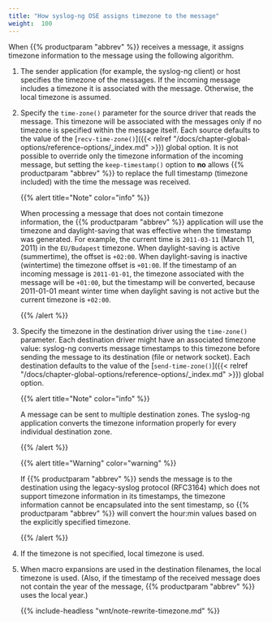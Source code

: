 ```yaml
---
title: "How syslog-ng OSE assigns timezone to the message"
weight:  100
---
```

<!-- DISCLAIMER: This file is based on the syslog-ng Open Source Edition documentation https://github.com/balabit/syslog-ng-ose-guides/commit/2f4a52ee61d1ea9ad27cb4f3168b95408fddfdf2 and is used under the terms of The syslog-ng Open Source Edition Documentation License. The file has been modified by Axoflow. -->

When {{% productparam "abbrev" %}} receives a message, it assigns timezone information to the message using the following algorithm.

1.  The sender application (for example, the syslog-ng client) or host specifies the timezone of the messages. If the incoming message includes a timezone it is associated with the message. Otherwise, the local timezone is assumed.

2.  Specify the `time-zone()` parameter for the source driver that reads the message. This timezone will be associated with the messages only if no timezone is specified within the message itself. Each source defaults to the value of the [`recv-time-zone()`]({{< relref "/docs/chapter-global-options/reference-options/_index.md" >}}) global option. It is not possible to override only the timezone information of the incoming message, but setting the `keep-timestamp()` option to **no** allows {{% productparam "abbrev" %}} to replace the full timestamp (timezone included) with the time the message was received.
    
    {{% alert title="Note" color="info" %}}
    
    When processing a message that does not contain timezone information, the {{% productparam "abbrev" %}} application will use the timezone and daylight-saving that was effective when the timestamp was generated. For example, the current time is `2011-03-11` (March 11, 2011) in the `EU/Budapest` timezone. When daylight-saving is active (summertime), the offset is `+02:00`. When daylight-saving is inactive (wintertime) the timezone offset is `+01:00`. If the timestamp of an incoming message is `2011-01-01`, the timezone associated with the message will be `+01:00`, but the timestamp will be converted, because 2011-01-01 meant winter time when daylight saving is not active but the current timezone is `+02:00`.
    
    {{% /alert %}}

3.  Specify the timezone in the destination driver using the `time-zone()` parameter. Each destination driver might have an associated timezone value: syslog-ng converts message timestamps to this timezone before sending the message to its destination (file or network socket). Each destination defaults to the value of the [`send-time-zone()`]({{< relref "/docs/chapter-global-options/reference-options/_index.md" >}}) global option.
    
    {{% alert title="Note" color="info" %}}
    
    A message can be sent to multiple destination zones. The syslog-ng application converts the timezone information properly for every individual destination zone.
    
    {{% /alert %}}
    
    {{% alert title="Warning" color="warning" %}}
    
    If {{% productparam "abbrev" %}} sends the message is to the destination using the legacy-syslog protocol (RFC3164) which does not support timezone information in its timestamps, the timezone information cannot be encapsulated into the sent timestamp, so {{% productparam "abbrev" %}} will convert the hour:min values based on the explicitly specified timezone.
    
    {{% /alert %}}

4.  If the timezone is not specified, local timezone is used.

5.  When macro expansions are used in the destination filenames, the local timezone is used. (Also, if the timestamp of the received message does not contain the year of the message, {{% productparam "abbrev" %}} uses the local year.)
    
    {{% include-headless "wnt/note-rewrite-timezone.md" %}}
